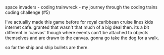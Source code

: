 space invaders - coding trainwreck - my journey through the coding trains coding challenge (#5)

I've actualliy made this game before for royal caribbean cruise lines kids internet cafe. granted that wasn't that much of a big deal then. its a bit different in 'canvas' though where events can't be attached to objects themselves and are drawn to the canvas.  gonna go take the dog for a walk. 

so far the ship and ship bullets are there.  